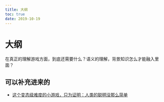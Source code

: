 ```yaml
---
title: 大纲
toc: true
date: 2019-10-19
---
```

# 大纲

在真正的理解游戏方面，到底还需要什么？语义的理解，背景知识怎么才能融入里面？

## 可以补充进来的

- [这个变态级难度的小游戏，只为证明：人类的聪明没那么简单](https://zhuanlan.zhihu.com/p/34379798)
